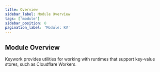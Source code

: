 ```yaml
---
title: Overview
sidebar_label: Module Overview
tags: ['module']
sidebar_position: 0
pagination_label: 'Module: KV'
---
```


## Module Overview

Keywork provides utilities for working with runtimes that support key-value stores,
such as Cloudflare Workers.
